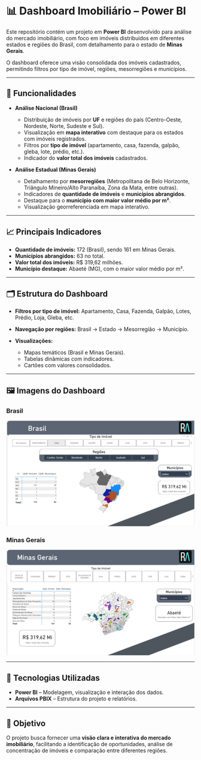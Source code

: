 
# 📊 Dashboard Imobiliário – Power BI

Este repositório contém um projeto em **Power BI** desenvolvido para análise do mercado imobiliário, com foco em imóveis distribuídos em diferentes estados e regiões do Brasil, com detalhamento para o estado de **Minas Gerais**.

O dashboard oferece uma visão consolidada dos imóveis cadastrados, permitindo filtros por tipo de imóvel, regiões, mesorregiões e municípios.

---

## 🔎 Funcionalidades

* **Análise Nacional (Brasil)**

  * Distribuição de imóveis por **UF** e regiões do país (Centro-Oeste, Nordeste, Norte, Sudeste e Sul).
  * Visualização em **mapa interativo** com destaque para os estados com imóveis registrados.
  * Filtros por **tipo de imóvel** (apartamento, casa, fazenda, galpão, gleba, lote, prédio, etc.).
  * Indicador do **valor total dos imóveis** cadastrados.

* **Análise Estadual (Minas Gerais)**

  * Detalhamento por **mesorregiões** (Metropolitana de Belo Horizonte, Triângulo Mineiro/Alto Paranaíba, Zona da Mata, entre outras).
  * Indicadores de **quantidade de imóveis** e **municípios abrangidos**.
  * Destaque para o **município com maior valor médio por m²**.
  * Visualização georreferenciada em mapa interativo.

---

## 📈 Principais Indicadores

* **Quantidade de imóveis:** 172 (Brasil), sendo 161 em Minas Gerais.
* **Municípios abrangidos:** 63 no total.
* **Valor total dos imóveis:** R\$ 319,62 milhões.
* **Município destaque:** Abaeté (MG), com o maior valor médio por m².

---

## 🗂 Estrutura do Dashboard

* **Filtros por tipo de imóvel:** Apartamento, Casa, Fazenda, Galpão, Lotes, Prédio, Loja, Gleba, etc.
* **Navegação por regiões:** Brasil → Estado → Mesorregião → Município.
* **Visualizações:**

  * Mapas temáticos (Brasil e Minas Gerais).
  * Tabelas dinâmicas com indicadores.
  * Cartões com valores consolidados.

---

## 🖼️ Imagens do Dashboard

### Brasil

![Dashboard Brasil](imagens/p2.png)

### Minas Gerais

![Dashboard Minas Gerais](imagens/p1.png)

---

## 🚀 Tecnologias Utilizadas

* **Power BI** – Modelagem, visualização e interação dos dados.
* **Arquivos PBIX** – Estrutura do projeto e relatórios.

---

## 📌 Objetivo

O projeto busca fornecer uma **visão clara e interativa do mercado imobiliário**, facilitando a identificação de oportunidades, análise de concentração de imóveis e comparação entre diferentes regiões.

